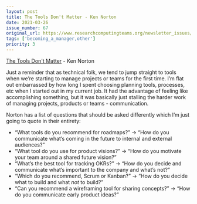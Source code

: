 ```yaml
---
layout: post
title: The Tools Don't Matter - Ken Norton
date: 2021-03-26
issue_number: 67
original_url: https://www.researchcomputingteams.org/newsletter_issues/0067
tags: ['becoming_a_manager,other']
priority: 3
---
```


<!-- markdownlint-disable MD033 -->
<!-- markdownlint-disable MD041 -->
<!-- markdownlint-disable MD049 -->

[The Tools Don't Matter](https://newsletter.bringthedonuts.com/p/the-tools-dont-matter) - Ken Norton

Just a reminder that as technical folk, we tend to jump straight to tools when we’re starting to manage projects or teams for the first time.  I’m flat out embarrassed by how long I spent choosing planning tools, processes, etc when I started out in my current job.  It had the advantage of feeling like accomplishing something, but it was basically just stalling the harder work of managing projects, products or teams - communication.

Norton has a list of questions that should be asked differently which I’m just going to quote in their entirety:

- “What tools do you recommend for roadmaps?” → “How do you communicate what’s coming in the future to internal and external audiences?”
- “What tool do you use for product visions?” → “How do you motivate your team around a shared future vision?”
- “What’s the best tool for tracking OKRs?” → “How do you decide and communicate what’s important to the company and what’s not?”
- “Which do you recommend, Scrum or Kanban?” → “How do you decide what to build and what *not* to build?”
- “Can you recommend a wireframing tool for sharing concepts?” → “How do you communicate early product ideas?”
